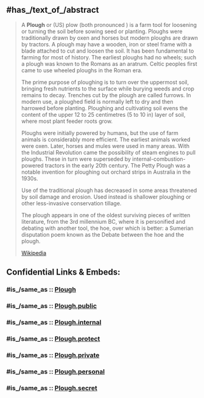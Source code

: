 ﻿---
has_id_wikidata: Q11464
---

## #has_/text_of_/abstract 

> A **Plough** or (US) plow (both pronounced ) is a farm tool for loosening or turning the soil 
> before sowing seed or planting. 
> Ploughs were traditionally drawn by oxen and horses but modern ploughs are drawn by tractors. 
> A plough may have a wooden, iron or steel frame with a blade attached to cut and loosen the soil. 
> It has been fundamental to farming for most of history. 
> The earliest ploughs had no wheels; such a plough was known to the Romans as an aratrum. 
> Celtic peoples first came to use wheeled ploughs in the Roman era.
>
> The prime purpose of ploughing is to turn over the uppermost soil, bringing fresh nutrients to the surface while burying weeds and crop remains to decay. Trenches cut by the plough are called furrows. In modern use, a ploughed field is normally left to dry and then harrowed before planting. Ploughing and cultivating soil evens the content of the upper 12 to 25 centimetres (5 to 10 in) layer of soil, where most plant feeder roots grow.
>
> Ploughs were initially powered by humans, but the use of farm animals is considerably more efficient. The earliest animals worked were oxen. Later, horses and mules were used in many areas. With the Industrial Revolution came the possibility of steam engines to pull ploughs. These in turn were superseded by internal-combustion-powered tractors in the early 20th century.  The Petty Plough was a notable invention for ploughing out orchard strips in Australia in the 1930s.
>
> Use of the traditional plough has decreased in some areas threatened by soil damage and erosion. Used instead is shallower ploughing or other less-invasive conservation tillage.
>
> The plough appears in one of the oldest surviving pieces of written literature, from the 3rd millennium BC, where it is personified and debating with another tool, the hoe, over which is better: a Sumerian disputation poem known as the Debate between the hoe and the plough.
>
> [Wikipedia](https://en.wikipedia.org/wiki/Plough) 


## Confidential Links & Embeds: 

### #is_/same_as :: [Plough](/_Standards/Technology/Tool/Plough.md) 

### #is_/same_as :: [Plough.public](/_public/Technology/Tool/Plough.public.md) 

### #is_/same_as :: [Plough.internal](/_internal/Technology/Tool/Plough.internal.md) 

### #is_/same_as :: [Plough.protect](/_protect/Technology/Tool/Plough.protect.md) 

### #is_/same_as :: [Plough.private](/_private/Technology/Tool/Plough.private.md) 

### #is_/same_as :: [Plough.personal](/_personal/Technology/Tool/Plough.personal.md) 

### #is_/same_as :: [Plough.secret](/_secret/Technology/Tool/Plough.secret.md)

